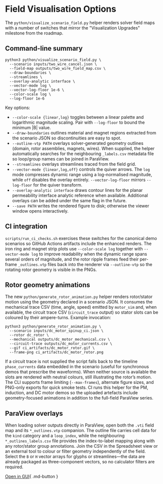 # Field Visualisation Options

The `python/visualize_scenario_field.py` helper renders solver field maps with a
number of switches that mirror the "Visualization Upgrades" milestone from the
roadmap.

## Command-line summary

```
python3 python/visualize_scenario_field.py \
  --scenario inputs/two_wire_cancel.json \
  --field-map outputs/two_wire_field_map.csv \
  --draw-boundaries \
  --streamlines \
  --overlay-analytic interface \
  --vector-mode log \
  --vector-log-floor 1e-6 \
  --color-scale log \
  --log-floor 1e-6
```

Key options:

- `--color-scale {linear,log}` toggles between a linear palette and logarithmic
  magnitude scaling. Pair with `--log-floor` to bound the minimum |B| value.
- `--draw-boundaries` outlines material and magnet regions extracted from the
  scenario JSON so discontinuities are easy to spot.
- `--outline-vtp PATH` overlays solver-generated geometry outlines (domain,
  rotor assemblies, magnets, wires). When supplied, the helper automatically
  searches for the neighbouring `_labels.csv` metadata file so loop/group names
  can be joined in ParaView.
- `--streamlines` overlays streamlines traced from the field grid.
- `--vector-mode {linear,log,off}` controls the quiver arrows. The `log` mode
  compresses dynamic range using a log-normalised magnitude, while `off`
  disables the overlay entirely. `--vector-log-floor` mirrors `--log-floor` for
  the quiver transform.
- `--overlay-analytic interface` draws contour lines for the planar permeability
  interface analytic reference when available. Additional overlays can be added
  under the same flag in the future.
- `--save PATH` writes the rendered figure to disk; otherwise the viewer window
  opens interactively.

## CI integration

`scripts/run_ci_checks.sh` exercises these switches for the canonical demo
scenarios so GitHub Actions artifacts include the enhanced renders. The iron ring
and magnet strip plots use `--color-scale log` together with `--vector-mode log`
to improve readability when the dynamic range spans several orders of
magnitude, and the rotor ripple frames feed their per-frame `_outlines.vtp`
files back into the renderer via `--outline-vtp` so the rotating rotor geometry
is visible in the PNGs.

## Rotor geometry animations

The new `python/generate_rotor_animation.py` helper renders rotor/stator motion
using the geometry declared in a scenario JSON. It consumes the mechanical
trace CSV (time, angle, speed) emitted by `motor_sim` and, when available, the
circuit trace CSV (`circuit_trace` output) so stator slots can be coloured by
their ampere-turns. Example invocation:

```
python3 python/generate_rotor_animation.py \
  --scenario inputs/dc_motor_spinup_ci.json \
  --rotor dc_rotor \
  --mechanical outputs/dc_motor_mechanical.csv \
  --circuit-trace outputs/dc_motor_currents.csv \
  --gif ci_artifacts/dc_motor_rotor.gif \
  --frame-png ci_artifacts/dc_motor_rotor.png
```

If a circuit trace is not supplied the script falls back to the timeline
`phase_currents` data embedded in the scenario (useful for synchronous demos
that prescribe the waveforms). When neither source is available the slots are
rendered with neutral colours, still illustrating the rotor’s motion. The CLI
supports frame limiting (`--max-frames`), alternate figure sizes, and PNG-only
exports for quick smoke tests. CI runs this helper for the PM, induction, and
DC motor demos so the uploaded artefacts include geometry-focused animations in
addition to the full-field ParaView series.

## ParaView overlays

When loading solver outputs directly in ParaView, open both the `.vti` field
map and its `*_outlines.vtp` companion. The outline file carries cell data for
the `kind` category and a `loop_index`, while the neighbouring
`*_outlines_labels.csv` file provides the index-to-label mapping along with any
rotor/stator group annotations. Join the CSV in the Spreadsheet view or an
external tool to colour or filter geometry independently of the field. Select
the `B` or `H` vector arrays for glyphs or
streamlines—the data are already packaged as three-component vectors, so no
calculator filters are required.

[Open in GUI](../../developer-guide/dev-environment.md){ .md-button }
